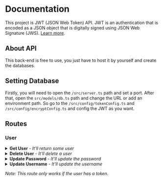 # Documentation

This project is JWT (JSON Web Token) API. JWT is an authentication that is encoded as a JSON object that is digitally signed using JSON Web Signature (JWS). [Learn more](https://jwt.io/introduction).

## About API

This back-end is free to use, you just have to host it by yourself and create the databases.

## Setting Database

Firstly, you will need to open the `/src/server.ts` path and set a port. After that, open the `src/models/db.ts` path and change the URL or add an environment path. So go to the `/src/config/tokenConfig.ts` and `/src/config/encryptConfig.ts` and config the JWT as you want.

## Routes

### User

<details>
<summary><strong>Get User</strong> - <i>It'll return some user</i></summary>
<br>
<strong>Endpoint:</strong> https://<i>yourURL</i>/users/:user
<br>
<strong>Method:</strong> GET
<br><br>

```bash
    {
        "_id": "6669d701671635f97181c52c",
        "email": "charlotte@gmail.com",
        "username": "Charlotte",
        "createdAt": "2024-06-12T17:12:33.290Z"
    }
```

</details>

<details>
<summary><strong>Delete User</strong> - <i>It'll delete a user</i></summary>
<br>
<strong>Endpoint:</strong> https://<i>yourURL</i>/users/
<br>
<strong>Method:</strong> DELETE
<br><br>

```bash
{ message: "The user was deleted." }
```

</details>

<details>
<summary><strong>Update Password</strong> - <i>It'll update the password</i></summary>
<br>
<strong>Endpoint:</strong> https://<i>yourURL</i>/users/password/
<br>
<strong>Method:</strong> PATCH
<br><br>

```bash
{ message: "Updated successfully." }
```

</details>

<details>
<summary><strong>Update Username</strong> - <i>It'll update the username</i></summary>
<br>
<strong>Endpoint:</strong> https://<i>yourURL</i>/users/username
<br>
<strong>Method:</strong> PATCH
<br><br>

```bash
{ message: "Updated successfully." }
```

</details>


*Note: This route only works if the user has a token.*